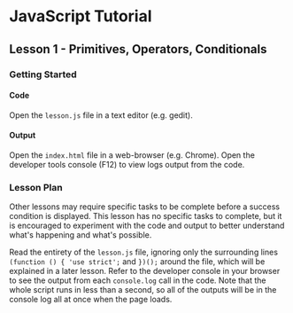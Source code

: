 # JavaScript Tutorial
## Lesson 1 - Primitives, Operators, Conditionals

### Getting Started

#### Code

Open the `lesson.js` file in a text editor (e.g. gedit).

#### Output

Open the `index.html` file in a web-browser (e.g. Chrome). Open the developer
tools console (F12) to view logs output from the code.

### Lesson Plan

Other lessons may require specific tasks to be complete before a success
condition is displayed. This lesson has no specific tasks to complete, but it
is encouraged to experiment with the code and output to better understand what's
happening and what's possible.  

Read the entirety of the `lesson.js` file, ignoring only the surrounding lines
`(function () { 'use strict';` and `})();` around the file, which will be
explained in a later lesson. Refer to the developer console in your browser to
see the output from each `console.log` call in the code. Note that the whole
script runs in less than a second, so all of the outputs will be in the console
log all at once when the page loads.